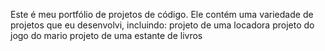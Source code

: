 Este é meu portfólio de projetos de código. Ele contém uma variedade de projetos que eu desenvolvi, incluindo:
projeto de uma locadora
projeto do jogo do mario
projeto de uma estante de livros
